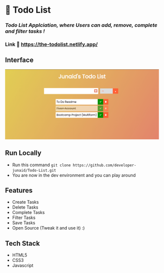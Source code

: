 # :closed_book: Todo List

### _Todo List Applciation, where Users can add, remove, complete and filter tasks !_

### Link :link: https://the-todolist.netlify.app/

## Interface

<img src='./projectImages/todoList.png/' />


## Run Locally

- Run this command `git clone https://github.com/developer-junaid/Todo-List.git`
- You are now in the dev environment and you can play around

## Features

- Create Tasks
- Delete Tasks
- Complete Tasks
- Filter Tasks
- Save Tasks
- Open Source (Tweak it and use it) :)

## Tech Stack

- HTML5
- CSS3
- Javascript

